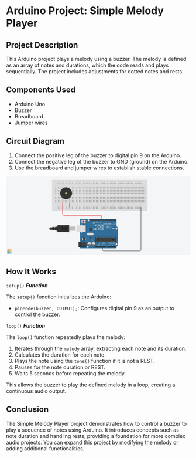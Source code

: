 # Arduino Project: Simple Melody Player

## Project Description

This Arduino project plays a melody using a buzzer. The melody is defined as an array of notes and durations, which the code reads and plays sequentially. The project includes adjustments for dotted notes and rests.

## Components Used

- Arduino Uno
- Buzzer
- Breadboard
- Jumper wires

## Circuit Diagram

1. Connect the positive leg of the buzzer to digital pin 9 on the Arduino.
2. Connect the negative leg of the buzzer to GND (ground) on the Arduino.
3. Use the breadboard and jumper wires to establish stable connections.

![Circuit diagram](https://github.com/MBenincasa/arduino-learning-projects/blob/main/simple_melody_player/simple_melody_player_design.png)

## How It Works

`setup()` ***Function***

The `setup()` function initializes the Arduino:

- `pinMode(buzzer, OUTPUT);`: Configures digital pin 9 as an output to control the buzzer.

`loop()` ***Function***

The `loop()` function repeatedly plays the melody:

1. Iterates through the `melody` array, extracting each note and its duration.
2. Calculates the duration for each note.
3. Plays the note using the `tone()` function if it is not a REST.
4. Pauses for the note duration or REST.
5. Waits 5 seconds before repeating the melody.

This allows the buzzer to play the defined melody in a loop, creating a continuous audio output.

## Conclusion

The Simple Melody Player project demonstrates how to control a buzzer to play a sequence of notes using Arduino. It introduces concepts such as note duration and handling rests, providing a foundation for more complex audio projects. You can expand this project by modifying the melody or adding additional functionalities.